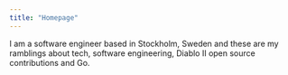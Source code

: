 ```yaml
---
title: "Homepage"
---
```


I am a software engineer based in Stockholm, Sweden and these are my ramblings about tech, software engineering,
Diablo II open source contributions and Go.
